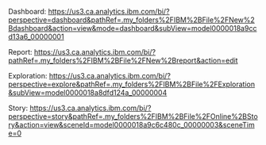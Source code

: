 Dashboard: https://us3.ca.analytics.ibm.com/bi/?perspective=dashboard&pathRef=.my_folders%2FIBM%2BFile%2FNew%2Bdashboard&action=view&mode=dashboard&subView=model0000018a9ccd13a6_00000001

Report: https://us3.ca.analytics.ibm.com/bi/?pathRef=.my_folders%2FIBM%2BFile%2FNew%2Breport&action=edit

Exploration: https://us3.ca.analytics.ibm.com/bi/?perspective=explore&pathRef=.my_folders%2FIBM%2BFile%2FExploration&subView=model0000018a8dfd124a_00000004

Story: https://us3.ca.analytics.ibm.com/bi/?perspective=story&pathRef=.my_folders%2FIBM%2BFile%2FOnline%2BStory&action=view&sceneId=model0000018a9c6c480c_00000003&sceneTime=0
